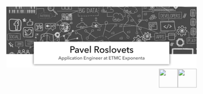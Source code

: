 ![title](https://github.com/roslovets/roslovets/raw/master/src/title.jpg)
<a href="https://roslovets.github.io"><img align="right" width="50" height="50" src="icon-mw-globe-earth.png"></a>
<img align="right" width="50" height="50" src="http://www.fillmurray.com/100/100">

